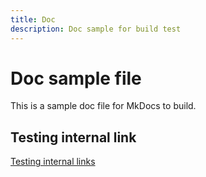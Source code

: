 ```yaml
---
title: Doc
description: Doc sample for build test
---
```

# Doc sample file

This is a sample doc file for MkDocs to build.

## Testing internal link

[Testing internal links](#testing-internal-links)
